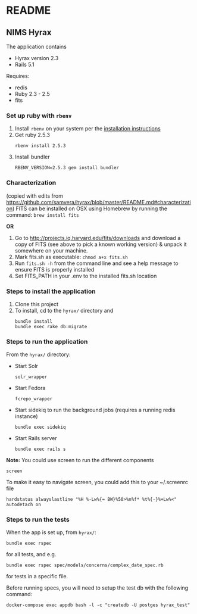 # README
## NIMS Hyrax

The application contains 
* Hyrax version 2.3
* Rails 5.1

Requires:
* redis
* Ruby 2.3 - 2.5
* fits

### Set up ruby with `rbenv`
1. Install `rbenv` on your system per the [installation instructions](https://github.com/rbenv/rbenv#installation)
2. Get ruby 2.5.3
    ```
    rbenv install 2.5.3
    ```
3. Install bundler
    ```
    RBENV_VERSION=2.5.3 gem install bundler
    ```

### Characterization
(copied with edits from https://github.com/samvera/hyrax/blob/master/README.md#characterization)
FITS can be installed on OSX using Homebrew by running the command: `brew install fits`

**OR**

1. Go to http://projects.iq.harvard.edu/fits/downloads and download a copy of FITS (see above to pick a known working version) & unpack it somewhere on your machine.
1. Mark fits.sh as executable: `chmod a+x fits.sh`
1. Run `fits.sh -h` from the command line and see a help message to ensure FITS is properly installed
1. Set FITS_PATH in your .env to the installed fits.sh location

### Steps to install the application 
1.  Clone this project
2.  To install, cd to the `hyrax/` directory and
    ```
    bundle install
    bundle exec rake db:migrate
    ```

### Steps to run the application
From the `hyrax/` directory:

*  Start Solr
    ```
    solr_wrapper
    ```
* Start Fedora
    ```
    fcrepo_wrapper
   ```
* Start sidekiq to run the background jobs (requires a running redis instance)
    ```
    bundle exec sidekiq
    ```
* Start Rails server
    ```
    bundle exec rails s
    ```
    
**Note:** You could use screen to run the different components
```
screen
```
To make it easy to navigate screen, you could add this to your ~/.screenrc file
```
hardstatus alwayslastline "%H %-Lw%{= BW}%50>%n%f* %t%{-}%+Lw%<"
autodetach on
```

### Steps to run the tests
When the app is set up, from `hyrax/`:

    bundle exec rspec

for all tests, and e.g.

    bundle exec rspec spec/models/concerns/complex_date_spec.rb
for tests in a specific file.

Before running specs, you will need to setup the test db with the following command:
```
docker-compose exec appdb bash -l -c "createdb -U postges hyrax_test"
```